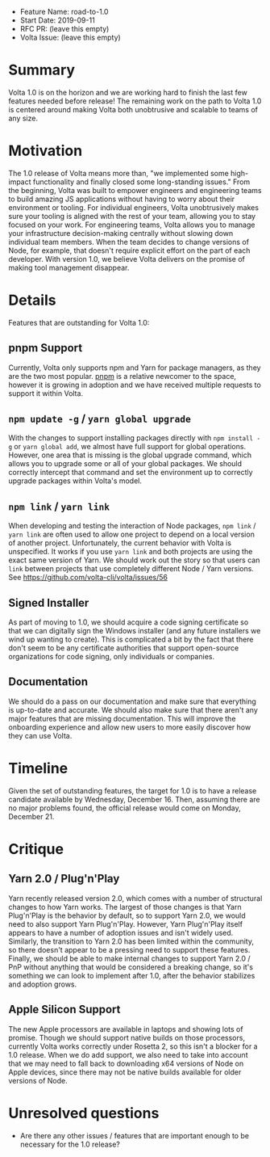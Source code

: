 - Feature Name: road-to-1.0
- Start Date: 2019-09-11
- RFC PR: (leave this empty)
- Volta Issue: (leave this empty)

# Summary
[summary]: #summary

Volta 1.0 is on the horizon and we are working hard to finish the last few features needed before release! The remaining work on the path to Volta 1.0 is centered around making Volta both unobtrusive and scalable to teams of any size.

# Motivation
[motivation]: #motivation

The 1.0 release of Volta means more than, "we implemented some high-impact functionality and finally closed some long-standing issues." From the beginning, Volta was built to empower engineers and engineering teams to build amazing JS applications without having to worry about their environment or tooling. For individual engineers, Volta unobtrusively makes sure your tooling is aligned with the rest of your team, allowing you to stay focused on your work. For engineering teams, Volta allows you to manage your infrastructure decision-making centrally without slowing down individual team members. When the team decides to change versions of Node, for example, that doesn't require explicit effort on the part of each developer. With version 1.0, we believe Volta delivers on the promise of making tool management disappear.

# Details
[details]: #details

Features that are outstanding for Volta 1.0:

## pnpm Support

Currently, Volta only supports npm and Yarn for package managers, as they are the two most popular. [pnpm](https://pnpm.js.org/) is a relative newcomer to the space, however it is growing in adoption and we have received multiple requests to support it within Volta.

## `npm update -g` / `yarn global upgrade`

With the changes to support installing packages directly with `npm install -g` or `yarn global add`, we almost have full support for global operations. However, one area that is missing is the global upgrade command, which allows you to upgrade some or all of your global packages. We should correctly intercept that command and set the environment up to correctly upgrade packages within Volta's model.

## `npm link` / `yarn link`

When developing and testing the interaction of Node packages, `npm link` / `yarn link` are often used to allow one project to depend on a local version of another project. Unfortunately, the current behavior with Volta is unspecified. It works if you use `yarn link` and both projects are using the exact same version of Yarn. We should work out the story so that users can `link` between projects that use completely different Node / Yarn versions. See https://github.com/volta-cli/volta/issues/56

## Signed Installer

As part of moving to 1.0, we should acquire a code signing certificate so that we can digitally sign the Windows installer (and any future installers we wind up wanting to create). This is complicated a bit by the fact that there don't seem to be any certificate authorities that support open-source organizations for code signing, only individuals or companies.

## Documentation

We should do a pass on our documentation and make sure that everything is up-to-date and accurate. We should also make sure that there aren't any major features that are missing documentation. This will improve the onboarding experience and allow new users to more easily discover how they can use Volta.

# Timeline
[timeline]: #timeline

Given the set of outstanding features, the target for 1.0 is to have a release candidate available by Wednesday, December 16. Then, assuming there are no major problems found, the official release would come on Monday, December 21.

# Critique
[critique]: #critique

## Yarn 2.0 / Plug'n'Play

Yarn recently released version 2.0, which comes with a number of structural changes to how Yarn works. The largest of those changes is that Yarn Plug'n'Play is the behavior by default, so to support Yarn 2.0, we would need to also support Yarn Plug'n'Play. However, Yarn Plug'n'Play itself appears to have a number of adoption issues and isn't widely used. Similarly, the transition to Yarn 2.0 has been limited within the community, so there doesn't appear to be a pressing need to support these features. Finally, we should be able to make internal changes to support Yarn 2.0 / PnP without anything that would be considered a breaking change, so it's something we can look to implement after 1.0, after the behavior stabilizes and adoption grows.

## Apple Silicon Support

The new Apple processors are available in laptops and showing lots of promise. Though we should support native builds on those processors, currently Volta works correctly under Rosetta 2, so this isn't a blocker for a 1.0 release. When we do add support, we also need to take into account that we may need to fall back to downloading x64 versions of Node on Apple devices, since there may not be native builds available for older versions of Node.

# Unresolved questions
[unresolved]: #unresolved-questions

- Are there any other issues / features that are important enough to be necessary for the 1.0 release?
